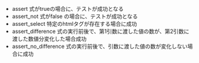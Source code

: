 * assert 式がtrueの場合に、テストが成功となる
* assert_not 式がfalse の場合に、テストが成功となる
* assert_select 特定のhtmlタグが存在する場合に成功
* assert_difference 式の実行前後で、第1引数に渡した値の数が、第2引数に渡した数値分変化した場合成功
* assert_no_difference 式の実行前後で、引数に渡した値の数が変化しない場合に成功
